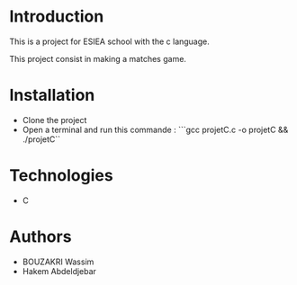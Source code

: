 # Introduction

This is a project for ESIEA school with the c language.

This project consist in making a matches game. 

# Installation

- Clone the project
- Open a terminal and run this commande : ```gcc projetC.c -o projetC && ./projetC``

# Technologies

- C

# Authors

- BOUZAKRI Wassim
- Hakem Abdeldjebar
